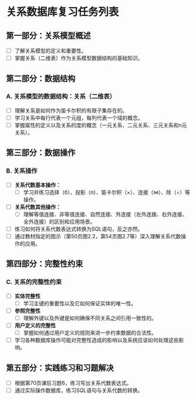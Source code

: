 # 关系数据库复习任务列表

## 第一部分：关系模型概述

- [ ] 了解关系模型的定义和重要性。
- [ ] 掌握关系（二维表）作为关系模型数据结构的基础知识。

## 第二部分：数据结构

### A. 关系模型的数据结构：关系（二维表）

- [ ] 理解关系是如何作为笛卡尔积的有限子集存在的。
- [ ] 学习关系中每行代表一个元组，每列代表一个域的概念。
- [ ] 掌握属性的定义以及关系的度的概念（一元关系、二元关系、三元关系和n元关系）。

## 第三部分：数据操作

### B. 关系操作

- [ ] **关系代数基本操作：**
  - [ ] 学习并练习选择（б）、投影（п）、笛卡尔积（×）、连接（⋈）、除（÷）等操作。
- [ ] **关系代数其他操作：**
  - [ ] 理解等值连接、非等值连接、自然连接、外连接（左外连接、右外连接、全外连接）的区别和应用场景。
- [ ] 练习如何将关系代数表达式转换为SQL语句，反之亦然。
- [ ] 通过教材指定的图示（第50页图2.2，第54页图2.7等）深入理解关系代数操作的应用。

## 第四部分：完整性约束

### C. 关系的完整性约束

- [ ] **实体完整性**
  - [ ] 学习主键的重要性以及它如何保证实体的唯一性。
- [ ] **参照完整性**
  - [ ] 理解外键以及外键是如何确保不同关系之间引用一致性的。
- [ ] **用户定义的完整性**
  - [ ] 掌握如何通过用户定义的规则来进一步约束数据的合法性。
- [ ] 学习各种数据库操作可能对完整性造成的影响以及系统应该如何处理这些影响。

## 第五部分：实践练习和习题解决

- [ ] 根据第70页课后习题6，练习写出关系代数表达式。
- [ ] 通过实际操作数据库，练习SQL语句与关系代数的转换。
